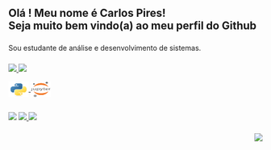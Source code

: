 <h2 align="left">Olá ! Meu nome é Carlos Pires!<br>Seja muito bem vindo(a) ao meu perfil do Github </h2>

###

<p align="left">Sou estudante de análise e desenvolvimento de sistemas.

###

<div>

  <a href="https://github.com/carlosprs">

  <img height="145em" src="https://github-readme-stats.vercel.app/api?username=carlosprs&show_icons=true&theme=merko&include_all_commits=true&count_private=true"/>

  <img height="145em" src="https://github-readme-stats.vercel.app/api/top-langs/?username=carlosprs&layout=compact&langs_count=6&theme=merko"/>

</div>



</div>

<div style="display: inline_block"><br>

  <img align="center" alt="Py" height="30" width="40" src="https://raw.githubusercontent.com/devicons/devicon/master/icons/python/python-original.svg">

  <img align="center" alt="Jupyter" height="30" width="40" src="https://raw.githubusercontent.com/devicons/devicon/master/icons/jupyter/jupyter-original-wordmark.svg">

</div>

##

<div> 
  <a href="https://instagram.com/carlospires.br" target="_blank"><img src="https://img.shields.io/badge/-Instagram-%23E4405F?style=for-the-badge&logo=instagram&logoColor=white" target="_blank"></a>
 	<a href = "mailto:carlos.prs.junior@gmail.com"><img src="https://img.shields.io/badge/-Gmail-%23333?style=for-the-badge&logo=gmail&logoColor=white" target="_blank">   <a href="https://www.linkedin.com/in/carlos-prs" target="_blank"><img src="https://img.shields.io/badge/-LinkedIn-%230077B5?style=for-the-badge&logo=linkedin&logoColor=white" target="_blank"></a>
  
</div>
  
###

<img align="right" height="150" src="https://i.pinimg.com/originals/21/11/61/21116158daaeb1459b4ec0758505e1ad.gif"  />

###
